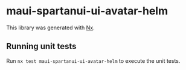 # maui-spartanui-ui-avatar-helm

This library was generated with [Nx](https://nx.dev).


## Running unit tests

Run `nx test maui-spartanui-ui-avatar-helm` to execute the unit tests.

